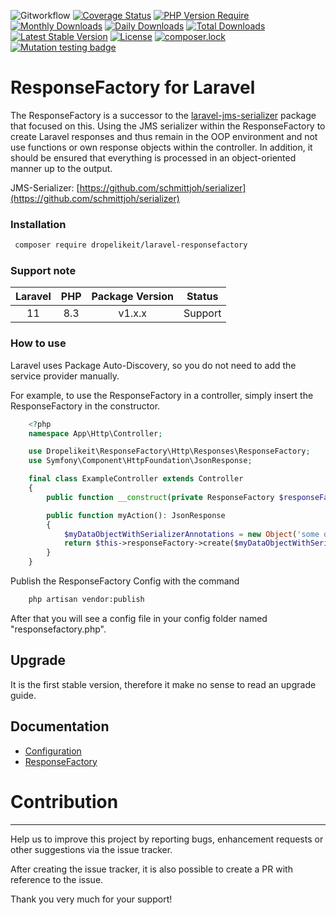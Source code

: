 ![Gitworkflow](https://github.com/Dropelikeit/laravel-responsefactory/actions/workflows/ci.yml/badge.svg)
[![Coverage Status](https://coveralls.io/repos/github/Dropelikeit/laravel-responsefactory/badge.svg?branch=master)](https://coveralls.io/github/Dropelikeit/laravel-responsefactory?branch=master)
[![PHP Version Require](http://poser.pugx.org/dropelikeit/laravel-responsefactory/require/php)](https://packagist.org/packages/dropelikeit/laravel-responsefactory)
[![Monthly Downloads](https://poser.pugx.org/dropelikeit/laravel-responsefactory/d/monthly)](https://packagist.org/packages/dropelikeit/laravel-responsefactory)
[![Daily Downloads](https://poser.pugx.org/dropelikeit/laravel-responsefactory/d/daily)](https://packagist.org/packages/dropelikeit/laravel-responsefactory)
[![Total Downloads](https://poser.pugx.org/dropelikeit/laravel-responsefactory/downloads)](https://packagist.org/packages/dropelikeit/laravel-responsefactory)
[![Latest Stable Version](http://poser.pugx.org/dropelikeit/laravel-responsefactory/v)](https://packagist.org/packages/dropelikeit/laravel-responsefactory)
[![License](https://poser.pugx.org/dropelikeit/laravel-responsefactory/license)](https://packagist.org/packages/dropelikeit/laravel-responsefactory)
[![composer.lock](https://poser.pugx.org/dropelikeit/laravel-responsefactory/composerlock)](https://packagist.org/packages/dropelikeit/laravel-responsefactory)
[![Mutation testing badge](https://img.shields.io/endpoint?style=flat&url=https%3A%2F%2Fbadge-api.stryker-mutator.io%2Flaravel-responsefactory)](https://dashboard.stryker-mutator.io/reports/laravel-responsefactory)

# ResponseFactory for Laravel

The ResponseFactory is a successor to the [laravel-jms-serializer](https://github.com/Dropelikeit/laravel-jms-serializer) 
package that focused on this. Using the JMS serializer 
within the ResponseFactory to create Laravel responses and thus remain in the OOP environment and 
not use functions or own response objects within the controller. In addition, it should be ensured that everything is 
processed in an object-oriented manner up to the output.

JMS-Serializer: [https://github.com/schmittjoh/serializer](https://github.com/schmittjoh/serializer)

### Installation

```bash
 composer require dropelikeit/laravel-responsefactory
 ```

### Support note
| Laravel |        PHP        | Package Version |    Status     |
|:-------:|:-----------------:|:---------------:|:-------------:|
|   11    |        8.3        |     v1.x.x      |    Support    |

### How to use

Laravel uses Package Auto-Discovery, so you do not need to add the service provider manually. 

For example, to use the ResponseFactory in a controller, simply insert the ResponseFactory in the constructor.

```php
    <?php 
    namespace App\Http\Controller;

    use Dropelikeit\ResponseFactory\Http\Responses\ResponseFactory;
    use Symfony\Component\HttpFoundation\JsonResponse;

    final class ExampleController extends Controller 
    {
        public function __construct(private ResponseFactory $responseFactory) {}

        public function myAction(): JsonResponse
        {
            $myDataObjectWithSerializerAnnotations = new Object('some data');
            return $this->responseFactory->create($myDataObjectWithSerializerAnnotations);
        }
    }
```

Publish the ResponseFactory Config with the command

```bash 
    php artisan vendor:publish
```

After that you will see a config file in your config folder named "responsefactory.php".

## Upgrade
It is the first stable version, therefore it make no sense to read an upgrade guide. 

## Documentation

* [Configuration](docs/configuration.md)
* [ResponseFactory](docs/response-factory.md)

# Contribution

---

Help us to improve this project by reporting bugs, enhancement requests or other suggestions via the issue tracker.

After creating the issue tracker, it is also possible to create a PR with reference to the issue.

Thank you very much for your support!